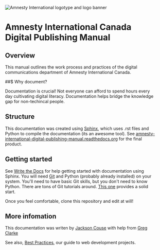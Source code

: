 ![Amnesty International logotype and logo banner](http://amnesty.ca/sites/default/files/ai-lockup-2c-banner.png)

Amnesty International Canada Digital Publishing Manual
======================================================

## Overview

This  manual outlines the work process and practices of the digital communications department of Amnesty International Canada.

##$ Why document?

Documentation is crucial! Not everyone can afford to spend hours every day cultivating digital literacy. Documentation helps bridge the knowledge gap for non-techincal people. 

## Structure

This documentation was created using [Sphinx](http://sphinx-doc.org/index.html), which uses .rst files and Python to compile the documentation (its an awesome tool). See [amnesty-international-digital-publishing-manual.readthedocs.org](http://amnesty-international-digital-publishing-manual.readthedocs.org/en/latest/) for the final product.

## Getting started

See [Write the Docs](http://docs.writethedocs.org/en/latest/) for help getting started with documentation using Sphinx. You will need [Git](http://git-scm.com/) and Python (probably already installed) on your system. You'll need to have basic Git skills, but you don't need to know Python. There are tons of Git tutorials around. [This one](https://www.atlassian.com/git) provides a solid start.

Once you feel comfortable, clone this repository and edit at will!

## More infomation

This documentation was writen by [Jackson Couse](https://github.com/jacksoncouse) with help from [Greg Clarke](https://github.com/gregology)

See also, [Best Practices](https://github.com/AmnestyInternational/bestpractices), our guide to web development projects.